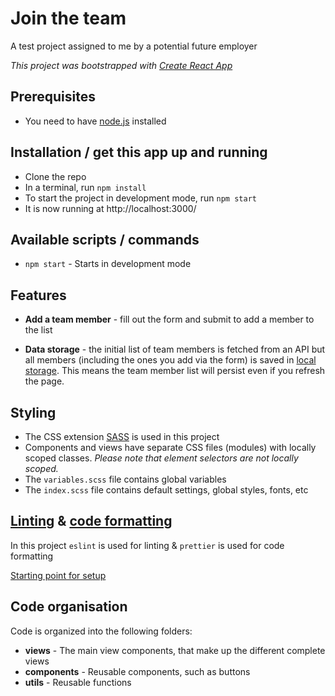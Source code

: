 # Join the team

A test project assigned to me by a potential future employer <br>

_This project was bootstrapped with [Create React App](https://github.com/facebook/create-react-app)_

## Prerequisites

- You need to have [node.js](https://nodejs.org/) installed

## Installation / get this app up and running

- Clone the repo
- In a terminal, run `npm install`
- To start the project in development mode, run `npm start`
- It is now running at http://localhost:3000/

## Available scripts / commands

- `npm start` - Starts in development mode

## Features

- **Add a team member** - fill out the form and submit to add a member to the list

- **Data storage** - the initial list of team members is fetched from an API but all members (including the ones you add via the form) is saved in [local storage](https://developer.mozilla.org/en-US/docs/Web/API/Window/localStorage). This means the team member list will persist even if you refresh the page.

## Styling
- The CSS extension [SASS](https://sass-lang.com/) is used in this project
- Components and views have separate CSS files (modules) with locally scoped classes. _Please note that element selectors are not locally scoped._
- The `variables.scss` file contains global variables
- The `index.scss` file contains default settings, global styles, fonts, etc

## [Linting](https://en.wikipedia.org/wiki/Lint_%28software%29) & [code formatting](https://en.wikipedia.org/wiki/Prettyprint)

In this project `eslint` is used for linting & `prettier` is used for code formatting

[Starting point for setup](https://dev.to/s2engineers/how-to-make-eslint-work-with-prettier-avoiding-conflicts-and-problems-57pi)

## Code organisation

Code is organized into the following folders:

- **views** - The main view components, that make up the different complete views
- **components** - Reusable components, such as buttons
- **utils** - Reusable functions